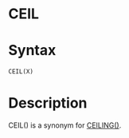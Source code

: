 # CEIL

#

# Syntax

```
CEIL(X)
```

#

# Description

CEIL() is a synonym for [CEILING()](ceiling.md).